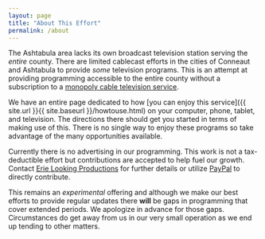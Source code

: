 ```yaml
---
layout: page
title: "About This Effort"
permalink: /about
---
```


The Ashtabula area lacks its own broadcast television station serving the *entire* county.  There are limited cablecast efforts in the cities of Conneaut and Ashtabula to provide *some* television programs.  This is an attempt at providing programming accessible to the entire county without a subscription to a [monopoly cable television service](https://simple.wikipedia.org/w/index.php?title=Cable_television&oldid=7493434).  

We have an entire page dedicated to how [you can enjoy this service]({{ site.url }}{{ site.baseurl }}/howtouse.html) on your computer, phone, tablet, and television.  The directions there should get you started in terms of making use of this.  There is no single way to enjoy these programs so take advantage of the many opportunities available.

Currently there is no advertising in our programming.  This work is not a tax-deductible effort but contributions are accepted to help fuel our growth.  Contact [Erie Looking Productions](https://erielookingproductions.info) for further details or utilize [PayPal](https://paypal.me/erielooking) to directly contribute.

This remains an *experimental* offering and although we make our best efforts to provide regular updates there **will** be gaps in programming that cover extended periods.  We apologize in advance for those gaps.  Circumstances do get away from us in our very small operation as we end up tending to other matters.  
